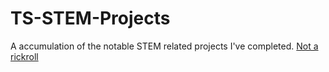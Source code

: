 # TS-STEM-Projects
A accumulation of the notable STEM related projects I've completed.
[Not a rickroll](https://youtu.be/bxqLsrlakK8)
